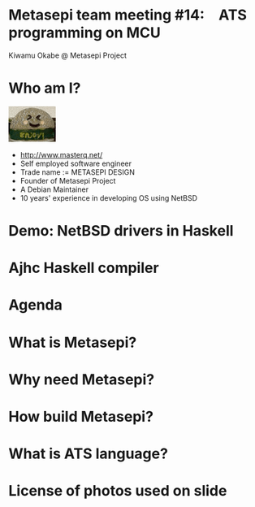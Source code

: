 # Metasepi team meeting #14:　ATS programming on MCU

Kiwamu Okabe @ Metasepi Project

# Who am I?
![background](img/enjoy.png)

* http://www.masterq.net/
* Self employed software engineer
* Trade name := METASEPI DESIGN
* Founder of Metasepi Project
* A Debian Maintainer
* 10 years' experience in developing OS using NetBSD

# Demo: NetBSD drivers in Haskell
# Ajhc Haskell compiler

# Agenda
# What is Metasepi?
# Why need Metasepi?
# How build Metasepi?

# What is ATS language?

# License of photos used on slide

```
```
